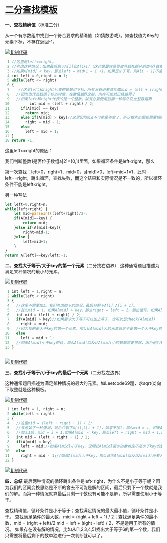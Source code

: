 # [二分查找模板](https://www.cnblogs.com/lvziwei/p/11166414.html)

**一、查找精确值**（标准二分）

从一个有序数组中找到一个符合要求的精确值（如猜数游戏）。如查找值为Key的元素下标，不存在返回-1。

[![复制代码](https://common.cnblogs.com/images/copycode.gif)](javascript:void(0);)

```javascript
 1 //这里是left<=right。
 2 //考虑这种情况：如果最后剩下A[i]和A[i+1]（这也是最容易导致导致死循环的情况)首先mid = i,
 3 //如果A[mid] < key，那么left = mid+1 = i +1，如果是小于号，则A[i + 1]不会被检查，导致错误
 4 int left = 0,right = n-1;
 5 while(left <= right)
 6 {
 7    //这里left和right代表的是数组下标，所有没有必要改写成mid = left + (right - left)/2;
 8   //因为当代表数组下标的时候，在数值越界之前，内存可能就已经越界了
 9   //如果left和right代表的是一个整数，就有必要使用后面一种写法防止整数越界
10         int mid = (left + right) / 2;
11     if(A[mid] == key)
12       return mid;
13     else if(A[mid] > key)//这里因为mid不可能是答案了，所以搜索范围都需要将mid排除
14       right = mid - 1;
15     else
16       left = mid + 1;
17 }
18 return -1;
```

这里left<=right的原因：

我们判断整数1是否位于数组a[2]={0,1}里面，如果循环条件是left<right，那么

第一次查找：left=0，right=1，mid=0，a[mid]<0，left=mid+1=1，此时left==right，跳出循环，查找失败，而这个结果和实际情况是不一致的，所以循环条件不能是left<right。

另一种写法

```js
let left=0,right=n;
while(left<right) {
    let mid=parseInt((left+right)/2);
    if(A[mid]==key) {
        return mid;
    }else if(A[mid]>key){
        right=mid-1;
    }else {
        left=mid+1;
    }
}
return A[left]==key?left:-1;
```



**二、查找大于等于/大于key的第一个元素**（二分找右边界）
这种通常题目描述为满足某种情况的最小的元素。

[![复制代码](https://common.cnblogs.com/images/copycode.gif)](javascript:void(0);)

```javascript
 1 int left = 1,right = n;
 2 while(left < right)
 3 {
 4   //这里不需要加1。我们考虑如下的情况，最后只剩下A[i],A[i + 1]。
 5   //首先mid = i，如果A[mid] > key，那么right = left = i，跳出循环，如果A[mid] < key，left = right = i + 1跳出循环，所有不会死循环。
 6   int mid = (left + right) / 2;
 7   if(A[mid] > key)//如果要求大于等于可以加上等于，也可以是check(A[mid])
 8     right = mid;
 9   //因为找的是大于key的第一个元素，那么比A[mid]大的元素肯定不是第一个大于key的元素，因为A[mid]已经大于key了，所以把mid+1到后面的排除
10   else
11     left = mid + 1;
12   //如果A[mid]小于key的话，那么A[mid]以及比A[mid]小的数都需要排除，因为他们都小于key。不可能是第一个大于等于key的元素，
13 }
	
```

[![复制代码](https://common.cnblogs.com/images/copycode.gif)](javascript:void(0);)

**三、查找小于等于/小于key的最后一个元素**（二分找左边界）

这种通常题目描述为满足某种情况的最大的元素。如Leetcode69题，求sqrt(x)向下取整就是这种模板。

[![复制代码](https://common.cnblogs.com/images/copycode.gif)](javascript:void(0);)

```javascript
 1 int left = 1, right = n;
 2 while(left < right)
 3 {
 4   //这里mid = (left + right + 1) / 2;
 5   //考虑如下一种情况，最后只剩下A[i],A[i + 1]，如果不加1，那么mid = i，如果A[mid] < key，执行更新操作后，left = mid，right = mid + 1，就会是死循环。
 6   //加上1后，mid = i + 1,如果A[mid] < key，那么left = right = mid + 1,跳出循环。如果A[mid] > key，left = mid = i，跳出循环。
 7   int mid = (left + right + 1) / 2;
 8   if(A[mid] < key)
 9     left = mid;//如果A[mid]小于key，说明比A[mid]更小的数肯定不是小于key的最大的元素了，所以要排除mid之前的所有元素
10   else
11     right = mid - 1;//如果A[mid]大于key，那么说明A[mid]以及比A[mid]还要大的数都不可能小于key，所以排除A[mid]及其之后的元素。
12 }
```

[![复制代码](https://common.cnblogs.com/images/copycode.gif)](javascript:void(0);)

**四、总结**
最后两种情况的循环跳出条件是left<right，为什么不是小于等于呢？因为我们的区间变换思路是不断的舍去不可能是解的区间，最后只剩下一个数就是我们的解。而第一种情况就算最后只剩一个数也有可能不是解，所以需要使用小于等于。

查找精确值，循环条件是小于等于；查找满足情况的最大最小值，循环条件是小于。
查找满足条件的最大数，mid = (right + left + 1) / 2；查找满足条件的最小数，mid = (right + left)/2
mid = left + (right - left) / 2，不是适用于所有的情况。
如果存在没有解的情况，比如从[1,2,3,4,5]找出大于等于6的第一个数，我们只需要将最后剩下的数单独进行一次判断就可以了。